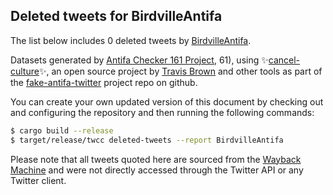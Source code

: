 ## Deleted tweets for BirdvilleAntifa

The list below includes 0 deleted tweets by
[BirdvilleAntifa](https://twitter.com/BirdvilleAntifa).



Datasets generated by [Antifa Checker 161 Project](https://twitter.com/antifacheck161), 61), using ✨[cancel-culture](https://github.com/travisbrown/cancel-culture)✨, an open source project by 
[Travis Brown](https://twitter.com/travisbrown) and other tools as part of the 
[fake-antifa-twitter](https://github.com/antifacheck161/fake-antifa-twitter) project repo on github.

You can create your own updated version of this document by checking out and configuring the
repository and then running the following commands:

```bash
$ cargo build --release
$ target/release/twcc deleted-tweets --report BirdvilleAntifa
```

Please note that all tweets quoted here are sourced from the
[Wayback Machine](https://web.archive.org) and were not directly accessed through the Twitter API or
any Twitter client.


